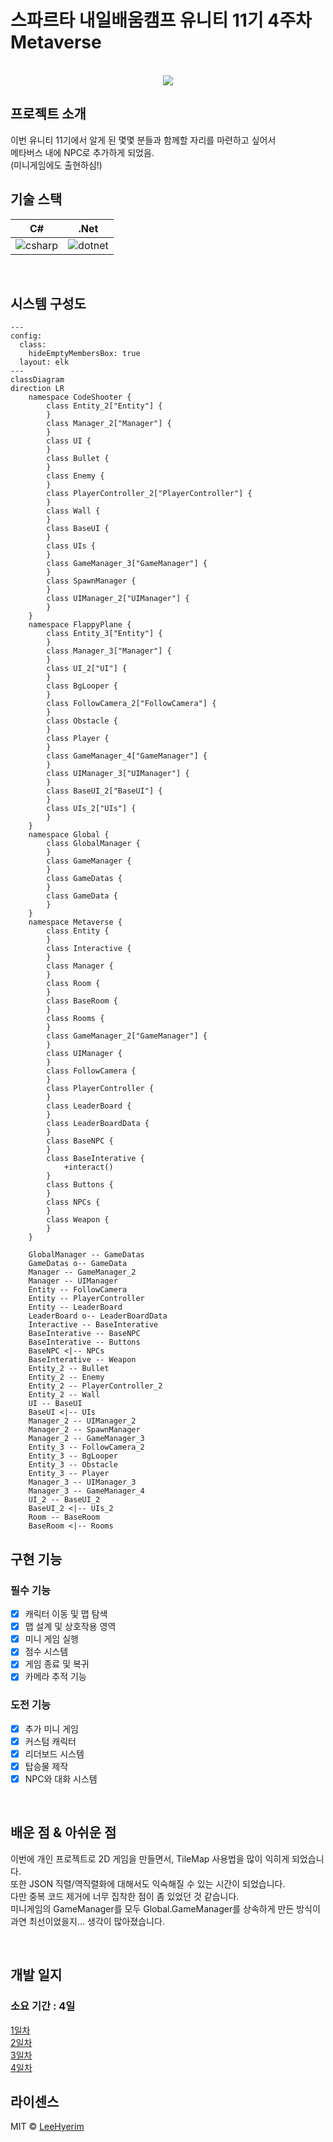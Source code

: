 # 스파르타 내일배움캠프 유니티 11기 4주차 Metaverse


<p align="center">
<br>
  <img src="./images/playing.gif">
  <br>
</p>

  
  

## 프로젝트 소개

이번 유니티 11기에서 알게 된 몇몇 분들과 함께할 자리를 마련하고 싶어서  
메타버스 내에 NPC로 추가하게 되었음.  
(미니게임에도 출현하심!)

## 기술 스택

| C# | .Net |
| :--------: | :--------: |
|   ![csharp]    |   ![dotnet]    |

<br>

## 시스템 구성도

```mermaid
---
config:
  class:
    hideEmptyMembersBox: true
  layout: elk
---
classDiagram
direction LR
	namespace CodeShooter {
        class Entity_2["Entity"] {
        }
        class Manager_2["Manager"] {
        }
        class UI {
        }
        class Bullet {
        }
        class Enemy {
        }
        class PlayerController_2["PlayerController"] {
        }
        class Wall {
        }
        class BaseUI {
        }
        class UIs {
        }
        class GameManager_3["GameManager"] {
        }
        class SpawnManager {
        }
        class UIManager_2["UIManager"] {
        }
	}
	namespace FlappyPlane {
        class Entity_3["Entity"] {
        }
        class Manager_3["Manager"] {
        }
        class UI_2["UI"] {
        }
        class BgLooper {
        }
        class FollowCamera_2["FollowCamera"] {
        }
        class Obstacle {
        }
        class Player {
        }
        class GameManager_4["GameManager"] {
        }
        class UIManager_3["UIManager"] {
        }
        class BaseUI_2["BaseUI"] {
        }
        class UIs_2["UIs"] {
        }
	}
	namespace Global {
        class GlobalManager {
        }
        class GameManager {
        }
        class GameDatas {
        }
        class GameData {
        }
	}
	namespace Metaverse {
        class Entity {
        }
        class Interactive {
        }
        class Manager {
        }
        class Room {
        }
        class BaseRoom {
        }
        class Rooms {
        }
        class GameManager_2["GameManager"] {
        }
        class UIManager {
        }
        class FollowCamera {
        }
        class PlayerController {
        }
        class LeaderBoard {
        }
        class LeaderBoardData {
        }
        class BaseNPC {
        }
        class BaseInterative {
	        +interact()
        }
        class Buttons {
        }
        class NPCs {
        }
        class Weapon {
        }
	}

    GlobalManager -- GameDatas
    GameDatas o-- GameData
    Manager -- GameManager_2
    Manager -- UIManager
    Entity -- FollowCamera
    Entity -- PlayerController
    Entity -- LeaderBoard
    LeaderBoard o-- LeaderBoardData
    Interactive -- BaseInterative
    BaseInterative -- BaseNPC
    BaseInterative -- Buttons
    BaseNPC <|-- NPCs
    BaseInterative -- Weapon
    Entity_2 -- Bullet
    Entity_2 -- Enemy
    Entity_2 -- PlayerController_2
    Entity_2 -- Wall
    UI -- BaseUI
    BaseUI <|-- UIs
    Manager_2 -- UIManager_2
    Manager_2 -- SpawnManager
    Manager_2 -- GameManager_3
    Entity_3 -- FollowCamera_2
    Entity_3 -- BgLooper
    Entity_3 -- Obstacle
    Entity_3 -- Player
    Manager_3 -- UIManager_3
    Manager_3 -- GameManager_4
    UI_2 -- BaseUI_2
    BaseUI_2 <|-- UIs_2
    Room -- BaseRoom
    BaseRoom <|-- Rooms
```


## 구현 기능

### 필수 기능
- [x] 캐릭터 이동 및 맵 탐색
- [x] 맵 설계 및 상호작용 영역
- [x] 미니 게임 실행
- [x] 점수 시스템
- [x] 게임 종료 및 복귀
- [x] 카메라 추적 기능

### 도전 기능
- [x] 추가 미니 게임
- [x] 커스텀 캐릭터
- [x] 리더보드 시스템
- [x] 탑승물 제작
- [x] NPC와 대화 시스템

<br>

## 배운 점 & 아쉬운 점

이번에 개인 프로젝트로 2D 게임을 만들면서, TileMap 사용법을 많이 익히게 되었습니다.  
또한 JSON 직렬/역직렬화에 대해서도 익숙해질 수 있는 시간이 되었습니다.  
다만 중복 코드 제거에 너무 집착한 점이 좀 있었던 것 같습니다.  
미니게임의 GameManager를 모두 Global.GameManager를 상속하게 만든 방식이 과연 최선이었을지... 생각이 많아졌습니다.



<br>

## 개발 일지

### 소요 기간 : 4일

[1일차](https://lhr4426.pages.dev/2025-%EC%8A%A4%ED%8C%8C%EB%A5%B4%ED%83%80-%EB%82%B4%EB%B0%B0%EC%BA%A0-%EC%9C%A0%EB%8B%88%ED%8B%B0-11%EA%B8%B0/%EB%B3%B8%EC%BA%A0%ED%94%84/%EB%82%B4%EC%9D%BC%EB%B0%B0%EC%9B%80%EC%BA%A0%ED%94%84-%EB%B3%B8%EC%BA%A0%ED%94%84---250724)  
[2일차](https://lhr4426.pages.dev/2025-%EC%8A%A4%ED%8C%8C%EB%A5%B4%ED%83%80-%EB%82%B4%EB%B0%B0%EC%BA%A0-%EC%9C%A0%EB%8B%88%ED%8B%B0-11%EA%B8%B0/%EB%B3%B8%EC%BA%A0%ED%94%84/%EB%82%B4%EC%9D%BC%EB%B0%B0%EC%9B%80%EC%BA%A0%ED%94%84-%EB%B3%B8%EC%BA%A0%ED%94%84---250725)  
[3일차](https://lhr4426.pages.dev/2025-%EC%8A%A4%ED%8C%8C%EB%A5%B4%ED%83%80-%EB%82%B4%EB%B0%B0%EC%BA%A0-%EC%9C%A0%EB%8B%88%ED%8B%B0-11%EA%B8%B0/%EB%B3%B8%EC%BA%A0%ED%94%84/%EB%82%B4%EC%9D%BC%EB%B0%B0%EC%9B%80%EC%BA%A0%ED%94%84-%EB%B3%B8%EC%BA%A0%ED%94%84---250726)  
[4일차](https://lhr4426.pages.dev/2025-%EC%8A%A4%ED%8C%8C%EB%A5%B4%ED%83%80-%EB%82%B4%EB%B0%B0%EC%BA%A0-%EC%9C%A0%EB%8B%88%ED%8B%B0-11%EA%B8%B0/%EB%B3%B8%EC%BA%A0%ED%94%84/%EB%82%B4%EC%9D%BC%EB%B0%B0%EC%9B%80%EC%BA%A0%ED%94%84-%EB%B3%B8%EC%BA%A0%ED%94%84---250727)


## 라이센스

MIT &copy; [LeeHyerim](mailto:hyerimlee4426@gmail.com)

<!-- Stack Icon Refernces -->

[csharp]: /images/Csharp.png
[dotnet]: /images/Dotnet.png



